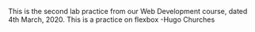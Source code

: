 This is the second lab practice from our Web Development course, dated 4th March, 2020. This is a practice on flexbox
-Hugo Churches


